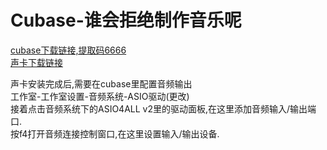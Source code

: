 # Cubase-谁会拒绝制作音乐呢

[cubase下载链接,提取码6666](https://pan.baidu.com/s/13cRmyHvda-9XAVv7AHIqRA 
)  
[声卡下载链接](https://asio4all.cn/zh/downloads/)  

声卡安装完成后,需要在cubase里配置音频输出  
工作室-工作室设置-音频系统-ASIO驱动(更改)  
接着点击音频系统下的ASIO4ALL v2里的驱动面板,在这里添加音频输入/输出端口.  
按f4打开音频连接控制窗口,在这里设置输入/输出设备.  


